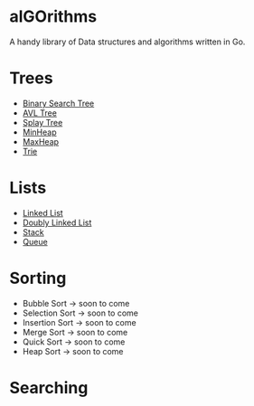 # alGOrithms

A handy library of Data structures and algorithms written in Go. 

# Trees

- [Binary Search Tree](https://github.com/benmorehouse/alGOrithms/tree/master/trees/binarytree-golang)
- [AVL Tree](https://github.com/benmorehouse/alGOrithms/tree/master/trees/avltree-golang)
- [Splay Tree](https://github.com/benmorehouse/alGOrithms/tree/master/trees/splaytree)
- [MinHeap](https://github.com/benmorehouse/alGOrithms/tree/master/trees/minHeap)
- [MaxHeap](https://github.com/benmorehouse/alGOrithms/tree/master/trees/maxHeap)
- [Trie](https://github.com/benmorehouse/alGOrithms/tree/master/trees/trie)

# Lists

- [Linked List](https://github.com/benmorehouse/alGOrithms/tree/master/lists/linkedlist-golang)
- [Doubly Linked List](https://github.com/benmorehouse/alGOrithms/tree/master/lists/doublyLinkedList-golang)
- [Stack](https://github.com/benmorehouse/alGOrithms/tree/master/lists/stack)
- [Queue](https://github.com/benmorehouse/alGOrithms/blob/master/lists/queue)

# Sorting

- Bubble Sort -> soon to come
- Selection Sort -> soon to come
- Insertion Sort -> soon to come
- Merge Sort -> soon to come
- Quick Sort -> soon to come
- Heap Sort -> soon to come

# Searching
